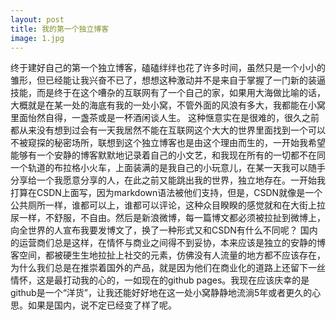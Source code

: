 ```yaml
---
layout: post
title: 我的第一个独立博客
image: 1.jpg
---
```

  终于建好自己的第一个独立博客，磕磕绊绊也花了许多时间，虽然只是一个小小的雏形，但已经能让我兴奋不已了，想想这种激动并不是来自于掌握了一门新的装逼技能，而是终于在这个嘈杂的互联网有了一个自己的家，如果用大海做比喻的话，大概就是在某一处的海底有我的一处小窝，不管外面的风浪有多大，我都能在小窝里面怡然自得，一盏茶或是一杯酒闲谈人生。
  这种惬意实在是很难的，很久之前都从来没有想到过会有一天我居然不能在互联网这个大大的世界里面找到一个可以不被窥探的秘密场所，联想到这个独立博客也是由这个理由而生的，一开始我希望能够有一个安静的博客默默地记录着自己的小文艺，和我现在所有的一切都不在同一个轨道的布拉格小火车，上面装满的是我自己的小玩意儿，在某一天我可以随手分享给一个我愿意分享的人，在此之前又能跳出我的世界，独立地存在。一开始我打算在CSDN上面写，因为markdown语法被他们支持，但是，CSDN就像是一个公共厕所一样，谁都可以上，谁都可以评论，这种众目睽睽的感觉就和在大街上拉尿一样，不舒服，不自由。然后是新浪微博，每一篇博文都必须被拉扯到微博上，向全世界的人宣布我要发博文了，换了一种形式又和CSDN有什么不同呢？
  国内的运营商们总是这样，在情怀与商业之间得不到妥协，本来应该是独立的安静的博客空间，都被硬生生地拉扯上社交的元素，仿佛没有人流量的地方都不应该存在，为什么我们总是在推崇着国外的产品，就是因为他们在商业化的道路上还留下一丝情怀，这是最打动我的心的，一如现在的github pages。我现在应该庆幸的是github是一个“洋货”，让我还能好好地在这一处小窝静静地流淌5年或者更久的心思。如果是国内，说不定已经变了样了呢。